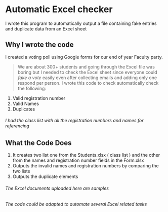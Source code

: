 # Automatic Excel checker

I wrote this program to automatically output a file containing fake entries and duplicate data from an Excel sheet
## Why I wrote the code

I created a voting poll using Google forms for our end of year Faculty party.
>We are about 300+ students and going through the Excel file was boring but I needed to check the Excel sheet since everyone could *fake a vote* easily even after collecting emails and adding only one respond per person.
>I wrote this code to check automatically check the following:
1. Valid registration number
2. Valid Names
3. Duplicates
###### I had the class list with all the registration numbers and names for referencing
## What the Code Does
1. It creates two list one from the Students.xlsx ( class list ) and the other from the names and registration number fields in the Form.xlsx
2. Outputs the invalid names and registration numbers by comparing the two lists
3. Outputs the duplicate elements
###### The Excel documents uploaded here are samples

###### The code could be adapted to automate several Excel related tasks
